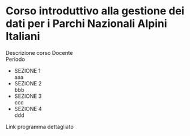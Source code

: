 # Corso introduttivo alla gestione dei dati per i Parchi Nazionali Alpini Italiani 

Descrizione corso
Docente  
Periodo  
* SEZIONE 1  
aaa  
* SEZIONE 2  
bbb  
* SEZIONE 3  
ccc  
* SEZIONE 4  
ddd  

Link programma dettagliato
